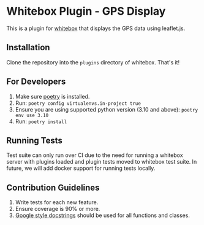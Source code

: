 # Whitebox Plugin - GPS Display

This is a plugin for [whitebox](https://gitlab.com/whitebox-aero) that displays the GPS data using leaflet.js.

## Installation

Clone the repository into the `plugins` directory of whitebox. That's it!

## For Developers

1. Make sure [poetry](https://python-poetry.org/docs/#installation) is installed.
2. Run: `poetry config virtualenvs.in-project true`
3. Ensure you are using supported python version (3.10 and above): `poetry env use 3.10`
4. Run: `poetry install`

## Running Tests

Test suite can only run over CI due to the need for running a whitebox server with plugins loaded and plugin tests moved to whitebox test suite. In future, we will add docker support for running tests locally.

## Contribution Guidelines

1. Write tests for each new feature.
2. Ensure coverage is 90% or more.
3. [Google style docstrings](https://mkdocstrings.github.io/griffe/docstrings/#google-style)
   should be used for all functions and classes.
